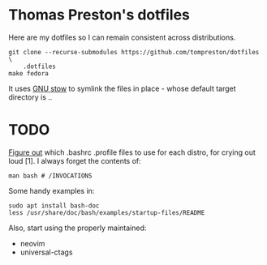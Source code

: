 # Thomas Preston's dotfiles
Here are my dotfiles so I can remain consistent across distributions.

    git clone --recurse-submodules https://github.com/tompreston/dotfiles \
        .dotfiles
    make fedora

It uses [GNU stow](https://www.gnu.org/software/stow/manual/stow.html) to
symlink the files in place - whose default target directory is ..

# TODO
[Figure out](https://shreevatsa.wordpress.com/2008/03/30/zshbash-startup-files-loading-order-bashrc-zshrc-etc/)
which .bashrc .profile files to use for each distro, for crying out loud [1]. I
always forget the contents of:

    man bash # /INVOCATIONS

Some handy examples in:

    sudo apt install bash-doc
    less /usr/share/doc/bash/examples/startup-files/README

Also, start using the properly maintained:
- neovim
- universal-ctags
